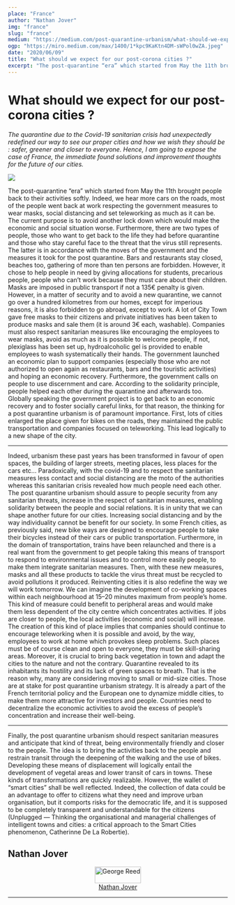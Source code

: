 ```yaml
---
place: "France"
author: "Nathan Jover"
img: "france"
slug: "france"
medium: "https://medium.com/post-quarantine-urbanism/what-should-we-expect-for-our-post-corona-cities-49b6b971e545"
ogp: "https://miro.medium.com/max/1400/1*kpc9KaKtn4DM-sWPol0wZA.jpeg"
date: "2020/06/09"
title: "What should we expect for our post-corona cities ?"
excerpt: "The post-quarantine “era” which started from May the 11th brought people back to their activities softly. Indeed, we hear more cars on the roads, most of the people.."
---
```


What should we expect for our post-corona cities ?
==================================================

_The quarantine due to the Covid-19 sanitarian crisis had unexpectedly redefined our way to see our proper cities and how we wish they should be : safer, greener and closer to everyone. Hence, I am going to expose the case of France, the immediate found solutions and improvement thoughts for the future of our cities._

<img class="s t u hi ai" src="https://miro.medium.com/max/1400/1*kpc9KaKtn4DM-sWPol0wZA.jpeg"/>

The post-quarantine “era” which started from May the 11th brought people back to their activities softly. Indeed, we hear more cars on the roads, most of the people went back at work respecting the government measures to wear masks, social distancing and set teleworking as much as it can be. The current purpose is to avoid another lock down which would make the economic and social situation worse. Furthermore, there are two types of people, those who want to get back to the life they had before quarantine and those who stay careful face to the threat that the virus still represents. The latter is in accordance with the moves of the government and the measures it took for the post quarantine. Bars and restaurants stay closed, beaches too, gathering of more than ten persons are forbidden. However, it chose to help people in need by giving allocations for students, precarious people, people who can’t work because they must care about their children. Masks are imposed in public transport if not a 135€ penalty is given. However, in a matter of security and to avoid a new quarantine, we cannot go over a hundred kilometres from our homes, except for imperious reasons, it is also forbidden to go abroad, except to work. A lot of City Town gave free masks to their citizens and private initiatives has been taken to produce masks and sale them (it is around 3€ each, washable). Companies must also respect sanitarian measures like encouraging the employees to wear masks, avoid as much as it is possible to welcome people, if not, plexiglass has been set up, hydroalcoholic gel is provided to enable employees to wash systematically their hands. The government launched an economic plan to support companies (especially those who are not authorized to open again as restaurants, bars and the touristic activities) and hoping an economic recovery. Furthermore, the government calls on people to use discernment and care. According to the solidarity principle, people helped each other during the quarantine and afterwards too. Globally speaking the government project is to get back to an economic recovery and to foster socially careful links, for that reason, the thinking for a post quarantine urbanism is of paramount importance. First, lots of cities enlarged the place given for bikes on the roads, they maintained the public transportation and companies focused on teleworking. This lead logically to a new shape of the city.

* * *

Indeed, urbanism these past years has been transformed in favour of open spaces, the building of larger streets, meeting places, less places for the cars etc… Paradoxically, with the covid-19 and to respect the sanitarian measures less contact and social distancing are the moto of the authorities whereas this sanitarian crisis revealed how much people need each other. The post quarantine urbanism should assure to people security from any sanitarian threats, increase in the respect of sanitarian measures, enabling solidarity between the people and social relations. It is in unity that we can shape another future for our cities. Increasing social distancing and by the way individuality cannot be benefit for our society. In some French cities, as previously said, new bike ways are designed to encourage people to take their bicycles instead of their cars or public transportation. Furthermore, in the domain of transportation, trains have been relaunched and there is a real want from the government to get people taking this means of transport to respond to environmental issues and to control more easily people, to make them integrate sanitarian measures. Then, with these new measures, masks and all these products to tackle the virus threat must be recycled to avoid pollutions it produced. Reinventing cities it is also redefine the way we will work tomorrow. We can imagine the development of co-working spaces within each neighbourhood at 15–20 minutes maximum from people’s home. This kind of measure could benefit to peripheral areas and would make them less dependent of the city centre which concentrates activities. If jobs are closer to people, the local activities (economic and social) will increase. The creation of this kind of place implies that companies should continue to encourage teleworking when it is possible and avoid, by the way, employees to work at home which provokes sleep problems. Such places must be of course clean and open to everyone, they must be skill-sharing areas. Moreover, it is crucial to bring back vegetation in town and adapt the cities to the nature and not the contrary. Quarantine revealed to its inhabitants its hostility and its lack of green spaces to breath. That is the reason why, many are considering moving to small or mid-size cities. Those are at stake for post quarantine urbanism strategy. It is already a part of the French territorial policy and the European one to dynamize middle cities, to make them more attractive for investors and people. Countries need to decentralize the economic activities to avoid the excess of people’s concentration and increase their well-being.

* * *

Finally, the post quarantine urbanism should respect sanitarian measures and anticipate that kind of threat, being environmentally friendly and closer to the people. The idea is to bring the activities back to the people and restrain transit through the deepening of the walking and the use of bikes. Developing these means of displacement will logically entail the development of vegetal areas and lower transit of cars in towns. These kinds of transformations are quickly realizable. However, the wallet of “smart cities” shall be well reflected. Indeed, the collection of data could be an advantage to offer to citizens what they need and improve urban organisation, but it comports risks for the democratic life, and it is supposed to be completely transparent and understandable for the citizens (Unplugged — Thinking the organisational and managerial challenges of intelligent towns and cities: a critical approach to the Smart Cities phenomenon, Catherinne De La Robertie).

Nathan Jover
---

<div style="display: flex; margin-bottom: 2rem">
    <div style="margin: 0 auto; text-align: center">
        <img style="width:100%" alt="George Reed" src="https://miro.medium.com/fit/c/96/96/1*v05duVeYyTVKfmIhId-4sw.jpeg"><br/>
        <a href="https://medium.com/@nathanjover?source=post_page-----49b6b971e545----------------------">Nathan Jover</a>
    </div>
</div>

---